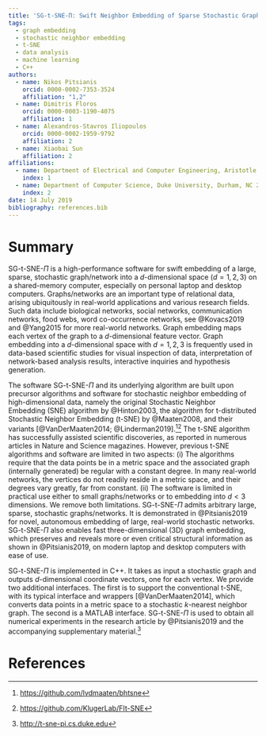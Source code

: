 ```yaml
---
title: 'SG-t-SNE-Π: Swift Neighbor Embedding of Sparse Stochastic Graphs'
tags:
  - graph embedding
  - stochastic neighbor embedding
  - t-SNE
  - data analysis
  - machine learning
  - C++
authors:
  - name: Nikos Pitsianis
    orcid: 0000-0002-7353-3524
    affiliation: "1,2"
  - name: Dimitris Floros
    orcid: 0000-0003-1190-4075
    affiliation: 1
  - name: Alexandros-Stavros Iliopoulos
    orcid: 0000-0002-1959-9792
    affiliation: 2
  - name: Xiaobai Sun
    affiliation: 2
affiliations:
  - name: Department of Electrical and Computer Engineering, Aristotle University of Thessaloniki, Thessaloniki 54124, Greece
    index: 1
  - name: Department of Computer Science, Duke University, Durham, NC 27708, USA
    index: 2
date: 14 July 2019
bibliography: references.bib
---
```



# Summary

SG-t-SNE-$\Pi$ is a high-performance software for swift embedding of a
large, sparse, stochastic graph/network into a $d$-dimensional space
($d = 1,2,3$) on a shared-memory computer, especially on personal laptop
and desktop computers. Graphs/networks are an important type of
relational data, arising ubiquitously in real-world applications and
various research fields. Such data include biological networks, social networks,
communication networks, food webs, word co-occurrence networks, 
see @Kovacs2019 and @Yang2015 for more real-world networks. Graph embedding
maps each vertex of the graph to a $d$-dimensional feature vector. Graph
embedding into a $d$-dimensional space with $d=1,2,3$ is frequently used
in data-based scientific studies for visual inspection of data,
interpretation of network-based analysis results, interactive inquiries
and hypothesis generation.

The software SG-t-SNE-$\Pi$ and its underlying algorithm are built upon
precursor algorithms and software for stochastic neighbor embedding of
high-dimensional data, namely the original Stochastic Neighbor
Embedding (SNE) algorithm by @Hinton2003,
the algorithm for t-distributed Stochastic Neighbor Embedding (t-SNE) by
@Maaten2008, and their
variants [@VanDerMaaten2014; @Linderman2019].[^1][^2] The t-SNE
algorithm has successfully assisted scientific discoveries, as reported
in numerous articles in Nature and Science magazines. However, previous
t-SNE algorithms and software are limited in two aspects:
(i) The algorithms require that the data points be in a metric space and the
associated graph (internally generated) be regular with a constant
degree. In many real-world networks, the vertices do not readily reside
in a metric space, and their degrees vary greatly, far from
constant.
(ii) The software is limited in practical use either to small graphs/networks
or to embedding into $d<3$ dimensions.
We remove both limitations. SG-t-SNE-$\Pi$ admits arbitrary large,
sparse, stochastic graphs/networks. It is demonstrated in @Pitsianis2019 for
novel, autonomous embedding of large, real-world stochastic networks.
SG-t-SNE-$\Pi$ also enables fast three-dimensional (3D) graph embedding,
which preserves and reveals more or even critical structural information
as shown in @Pitsianis2019, on modern laptop and desktop computers
with ease of use.

SG-t-SNE-$\Pi$ is implemented in C++. It takes as input a stochastic
graph and outputs $d$-dimensional coordinate vectors, one for each
vertex. We provide two additional interfaces. The
first is to support the conventional t-SNE, with its typical interface
and wrappers [@VanDerMaaten2014], which converts data points in a metric
space to a stochastic $k$-nearest neighbor graph. The second is a MATLAB
interface. SG-t-SNE-$\Pi$ is used to obtain all numerical experiments in
the research article by @Pitsianis2019 and the accompanying supplementary
material.[^3]

[^1]: <https://github.com/lvdmaaten/bhtsne>

[^2]: <https://github.com/KlugerLab/FIt-SNE>

[^3]: <http://t-sne-pi.cs.duke.edu>

# References
